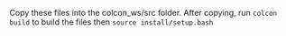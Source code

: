 Copy these files into the colcon_ws/src folder.
After copying, run `colcon build` to build the files then `source install/setup.bash`
